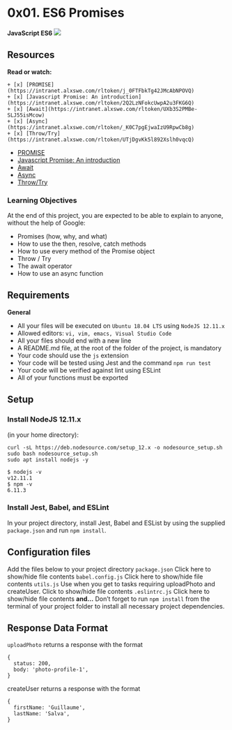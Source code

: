 # 0x01. ES6 Promises
**JavaScript ES6**
![](https://s3.amazonaws.com/alx-intranet.hbtn.io/uploads/medias/2019/12/75862d67ca51a042003c.jpeg)
## Resources
**Read or watch:**

    + [x] [PROMISE](https://intranet.alxswe.com/rltoken/j_0FTFbkTg42JMcAbNPOVQ)
    + [x] [Javascript Promise: An introduction](https://intranet.alxswe.com/rltoken/2Q2LzNFokcUwpA2u3FKG6Q)
    + [x] [Await](https://intranet.alxswe.com/rltoken/UXb3S2PMBe-SLJ55isMcow)
    + [x] [Async](https://intranet.alxswe.com/rltoken/_K0C7pgEjwaIzU9RpwCb8g)
    + [x] [Throw/Try](https://intranet.alxswe.com/rltoken/UTjDgvKk5l892Xslh0vqcQ)
* [PROMISE](https://intranet.alxswe.com/rltoken/j_0FTFbkTg42JMcAbNPOVQ "PROMISE")
* [Javascript Promise: An introduction](https://intranet.alxswe.com/rltoken/2Q2LzNFokcUwpA2u3FKG6Q "Javascript Promise: An introduction")
* [Await](https://intranet.alxswe.com/rltoken/UXb3S2PMBe-SLJ55isMcow "Await")
* [Async](https://intranet.alxswe.com/rltoken/_K0C7pgEjwaIzU9RpwCb8g "Async")
* [Throw/Try](https://intranet.alxswe.com/rltoken/UTjDgvKk5l892Xslh0vqcQ "Throw/Try")

### Learning Objectives
At the end of this project, you are expected to be able to explain to anyone, without the help of Google:
* Promises (how, why, and what)
* How to use the then, resolve, catch methods
* How to use every method of the Promise object
* Throw / Try
* The await operator
* How to use an async function
## Requirements
**General**
* All your files will be executed on `Ubuntu 18.04 LTS` using `NodeJS 12.11.x`
* Allowed editors: `vi, vim, emacs, Visual Studio Code`
* All your files should end with a new line
* A README.md file, at the root of the folder of the project, is mandatory
* Your code should use the `js` extension
* Your code will be tested using Jest and the command `npm run test`
* Your code will be verified against lint using ESLint
* All of your functions must be exported
## Setup
### Install NodeJS 12.11.x
(in your home directory):
```
curl -sL https://deb.nodesource.com/setup_12.x -o nodesource_setup.sh
sudo bash nodesource_setup.sh
sudo apt install nodejs -y
```
```
$ nodejs -v
v12.11.1
$ npm -v
6.11.3
```
### Install Jest, Babel, and ESLint
In your project directory, install Jest, Babel and ESList by using the supplied `package.json` and run `npm install`.
## Configuration files
Add the files below to your project directory
`package.json`
Click here to show/hide file contents
`babel.config.js`
Click here to show/hide file contents
`utils.js`
Use when you get to tasks requiring uploadPhoto and createUser.
Click to show/hide file contents
`.eslintrc.js`
Click here to show/hide file contents
**and…**
Don’t forget to run `npm install` from the terminal of your project folder to install all necessary project dependencies.
## Response Data Format
`uploadPhoto` returns a response with the format
```
{
  status: 200,
  body: 'photo-profile-1',
}
```
createUser returns a response with the format
```
{
  firstName: 'Guillaume',
  lastName: 'Salva',
}
```
